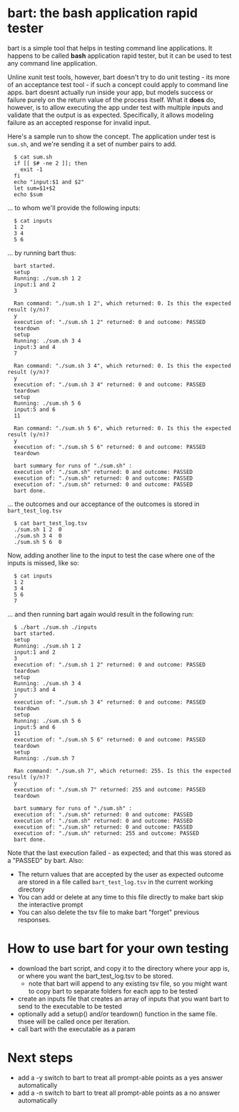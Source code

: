 bart: the bash application rapid tester
========================================

bart is a simple tool that helps in testing command line applications. It happens to be called __bash__ application rapid tester, but it can be used to test any command line application.

Unline xunit test tools, however, bart doesn't try to do unit testing - its more of an acceptance test tool - if such a concept could apply to command line apps. bart doesnt actually run inside your app, but models success or failure purely on the return value of the process itself. What it __does__ do, however, is to allow executing the app under test with multiple inputs and validate that the output is as expected. Specifically, it allows modeling failure as an accepted response for invalid input.

Here's a sample run to show the concept. The application under test is `sum.sh`, and we're sending it a set of number pairs to add.

      $ cat sum.sh
      if [[ $# -ne 2 ]]; then
        exit -1
      fi
      echo "input:$1 and $2"
      let sum=$1+$2
      echo $sum

... to whom we'll provide the following inputs:

      $ cat inputs
      1 2
      3 4
      5 6
      
... by running bart thus:

      bart started.
      setup
      Running: ./sum.sh 1 2
      input:1 and 2
      3
      
      Ran command: "./sum.sh 1 2", which returned: 0. Is this the expected result (y/n)?
      y
      execution of: "./sum.sh 1 2" returned: 0 and outcome: PASSED
      teardown
      setup
      Running: ./sum.sh 3 4
      input:3 and 4
      7
      
      Ran command: "./sum.sh 3 4", which returned: 0. Is this the expected result (y/n)?
      y
      execution of: "./sum.sh 3 4" returned: 0 and outcome: PASSED
      teardown
      setup
      Running: ./sum.sh 5 6
      input:5 and 6
      11
      
      Ran command: "./sum.sh 5 6", which returned: 0. Is this the expected result (y/n)?
      y
      execution of: "./sum.sh 5 6" returned: 0 and outcome: PASSED
      teardown
      
      bart summary for runs of "./sum.sh" :
      execution of: "./sum.sh" returned: 0 and outcome: PASSED
      execution of: "./sum.sh" returned: 0 and outcome: PASSED
      execution of: "./sum.sh" returned: 0 and outcome: PASSED
      bart done.
      
... the outcomes and our acceptance of the outcomes is stored in `bart_test_log.tsv`

      $ cat bart_test_log.tsv
      ./sum.sh 1 2	0
      ./sum.sh 3 4	0
      ./sum.sh 5 6	0

Now, adding another line to the input to test the case where one of the inputs is missed, like so:
    
      $ cat inputs
      1 2
      3 4
      5 6
      7

... and then running bart again would result in the following run:

      $ ./bart ./sum.sh ./inputs
      bart started.
      setup
      Running: ./sum.sh 1 2
      input:1 and 2
      3
      execution of: "./sum.sh 1 2" returned: 0 and outcome: PASSED
      teardown
      setup
      Running: ./sum.sh 3 4
      input:3 and 4
      7
      execution of: "./sum.sh 3 4" returned: 0 and outcome: PASSED
      teardown
      setup
      Running: ./sum.sh 5 6
      input:5 and 6
      11
      execution of: "./sum.sh 5 6" returned: 0 and outcome: PASSED
      teardown
      setup
      Running: ./sum.sh 7
      
      Ran command: "./sum.sh 7", which returned: 255. Is this the expected result (y/n)?
      y
      execution of: "./sum.sh 7" returned: 255 and outcome: PASSED
      teardown
      
      bart summary for runs of "./sum.sh" :
      execution of: "./sum.sh" returned: 0 and outcome: PASSED
      execution of: "./sum.sh" returned: 0 and outcome: PASSED
      execution of: "./sum.sh" returned: 0 and outcome: PASSED
      execution of: "./sum.sh" returned: 255 and outcome: PASSED
      bart done.

Note that the last execution failed - as expected; and that this was stored as a "PASSED" by bart.
Also:
- The return values that are accepted by the user as expected outcome are stored in a file called `bart_test_log.tsv` in the current working directory
- You can add or delete at any time to this file directly to make bart skip the interactive prompt
- You can also delete the tsv file to make bart "forget" previous responses.

How to use bart for your own testing
====================================
- download the bart script, and copy it to the directory where your app is, or where you want the bart_test_log.tsv to be stored.
  - note that bart will append to any existing tsv file, so you might want to copy bart to separate folders for each app to be tested
- create an inputs file that creates an array of inputs that you want bart to send to the executable to be tested
- optionally add a setup() and/or teardown() function in the same file. thsee will be called once per iteration.
- call bart with the executable as a param

Next steps
==========
- add a -y switch to bart to treat all prompt-able points as a yes answer automatically
- add a -n switch to bart to treat all prompt-able points as a no answer automatically

